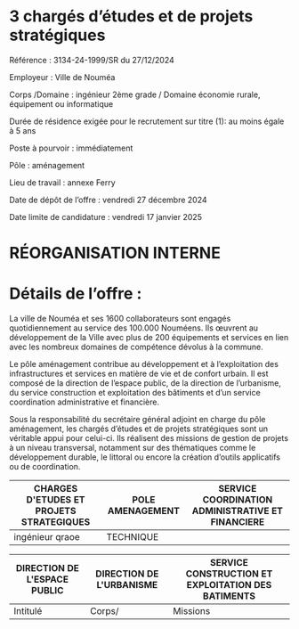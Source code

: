 # 3 chargés d’études et de projets stratégiques

Référence : 3134-24-1999/SR du 27/12/2024

Employeur : Ville de Nouméa

Corps /Domaine : ingénieur 2ème grade / Domaine économie rurale, équipement ou informatique

Durée de résidence exigée pour le recrutement sur titre (1): au moins égale à 5 ans

Poste à pourvoir : immédiatement

Pôle : aménagement

Lieu de travail : annexe Ferry

Date de dépôt de l’offre : vendredi 27 décembre 2024

Date limite de candidature : vendredi 17 janvier 2025

# RÉORGANISATION INTERNE

# Détails de l’offre :

La ville de Nouméa et ses 1600 collaborateurs sont engagés quotidiennement au service des 100.000 Nouméens. Ils œuvrent au développement de la Ville avec plus de 200 équipements et services en lien avec les nombreux domaines de compétence dévolus à la commune.

Le pôle aménagement contribue au développement et à l’exploitation des infrastructures et services en matière de vie et de confort urbain. Il est composé de la direction de l’espace public, de la direction de l’urbanisme, du service construction et exploitation des bâtiments et d’un service coordination administrative et financière.

Sous la responsabilité du secrétaire général adjoint en charge du pôle aménagement, les chargés d’études et de projets stratégiques sont un véritable appui pour celui-ci. Ils réalisent des missions de gestion de projets à un niveau transversal, notamment sur des thématiques comme le développement durable, le littoral ou encore la création d’outils applicatifs ou de coordination.

|CHARGES D'ETUDES ET PROJETS STRATEGIQUES|POLE AMENAGEMENT|SERVICE COORDINATION ADMINISTRATIVE ET FINANCIERE|
|---|---|---|
|ingénieur qraoe|TECHNIQUE| |

|DIRECTION DE L'ESPACE PUBLIC|DIRECTION DE L'URBANISME|SERVICE CONSTRUCTION ET EXPLOITATION DES BATIMENTS|
|---|---|---|
|Intitulé|Corps/|Missions|